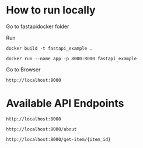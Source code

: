 # How to run locally

Go to fastapidocker folder

Run 

``` docker build -t fastapi_example . ```

``` docker run --name app -p 8000:8000 fastapi_example ```

Go to Browser
 
 ``` http://localhost:8000 ```

# Available API Endpoints

``` http://localhost:8000 ```

``` http://localhost:8000/about ```

``` http://localhost:8000/get-item/{item_id} ```


  


